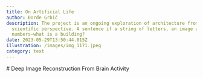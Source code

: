 ```yaml
---
title: On Artificial Life
author: Đorđe Grbić 
description: The project is an ongoing exploration of architecture from a data
  scientific perspective. A sentence if a string of letters, an image a grid of
  numbers—what is a building?
date: 2023-05-29T13:50:44.015Z
illustration: /images/img_1171.jpeg
category: text
---
```

\# Deep Image Reconstruction From Brain Activity